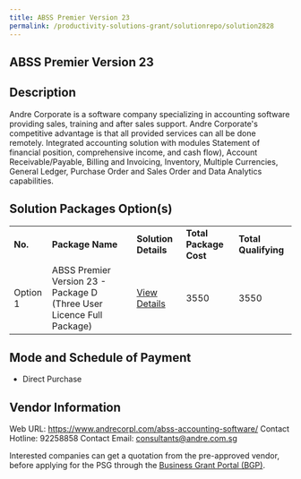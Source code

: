 ```yaml
---
title: ABSS Premier Version 23
permalink: /productivity-solutions-grant/solutionrepo/solution2828
---
```


## ABSS Premier Version 23

## Description

Andre Corporate is a software company specializing in accounting software providing sales, training and after sales support. Andre Corporate's competitive advantage is that all provided services can all be done remotely. Integrated accounting solution with modules Statement of financial position, comprehensive income, and cash flow), Account Receivable/Payable, Billing and Invoicing, Inventory, Multiple Currencies, General Ledger, Purchase Order and Sales Order and Data Analytics capabilities.

## Solution Packages Option(s)

<table>
<tr>
<td><b>No.</b></td>
<td><b>Package Name</b></td>
<td><b>Solution Details</b></td>
<td><b>Total Package Cost</b></td>
<td><b>Total Qualifying</b></td>
</tr>
<tr>
<td>Option 1</td>
<td>ABSS Premier Version 23 - Package D (Three User Licence Full Package)</td>
<td><a href='https://www.gobusiness.gov.sg/images/psg/Andre_Corporate_20220008_Desensitised_Annex_3_Part_4.pdf'>View Details</a></td>
<td>3550</td>
<td>3550</td>
</tr>
</table>

## Mode and Schedule of Payment

 - Direct Purchase

## Vendor Information

 Web URL: https://www.andrecorpl.com/abss-accounting-software/ 
Contact Hotline: 92258858 
Contact Email: consultants@andre.com.sg 


Interested companies can get a quotation from the pre-approved vendor, before applying for the PSG through the <a href='https://www.businessgrants.gov.sg/'>Business Grant Portal (BGP)</a>.

<script src="/jquery/resize-tables.js"></script>

